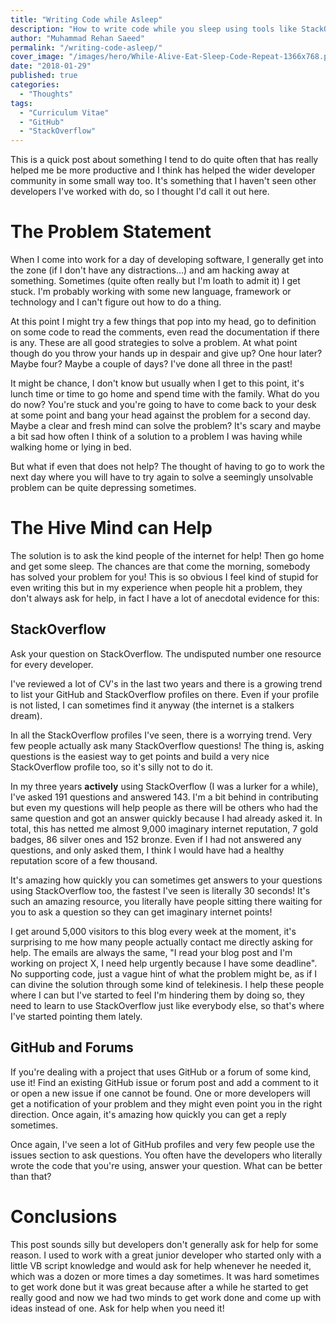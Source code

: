 ```yaml
---
title: "Writing Code while Asleep"
description: "How to write code while you sleep using tools like StackOverflow, GitHub and forums effectively."
author: "Muhammad Rehan Saeed"
permalink: "/writing-code-asleep/"
cover_image: "/images/hero/While-Alive-Eat-Sleep-Code-Repeat-1366x768.png"
date: "2018-01-29"
published: true
categories:
  - "Thoughts"
tags:
  - "Curriculum Vitae"
  - "GitHub"
  - "StackOverflow"
---
```


This is a quick post about something I tend to do quite often that has really helped me be more productive and I think has helped the wider developer community in some small way too. It's something that I haven't seen other developers I've worked with do, so I thought I'd call it out here.

# The Problem Statement

When I come into work for a day of developing software, I generally get into the zone (if I don't have any distractions...) and am hacking away at something. Sometimes (quite often really but I'm loath to admit it) I get stuck. I'm probably working with some new language, framework or technology and I can't figure out how to do a thing.

At this point I might try a few things that pop into my head, go to definition on some code to read the comments, even read the documentation if there is any. These are all good strategies to solve a problem. At what point though do you throw your hands up in despair and give up? One hour later? Maybe four? Maybe a couple of days? I've done all three in the past!

It might be chance, I don't know but usually when I get to this point, it's lunch time or time to go home and spend time with the family. What do you do now? You're stuck and you're going to have to come back to your desk at some point and bang your head against the problem for a second day. Maybe a clear and fresh mind can solve the problem? It's scary and maybe a bit sad how often I think of a solution to a problem I was having while walking home or lying in bed.

But what if even that does not help? The thought of having to go to work the next day where you will have to try again to solve a seemingly unsolvable problem can be quite depressing sometimes.

# The Hive Mind can Help

The solution is to ask the kind people of the internet for help! Then go home and get some sleep. The chances are that come the morning, somebody has solved your problem for you! This is so obvious I feel kind of stupid for even writing this but in my experience when people hit a problem, they don't always ask for help, in fact I have a lot of anecdotal evidence for this:

## StackOverflow

Ask your question on StackOverflow. The undisputed number one resource for every developer.

I've reviewed a lot of CV's in the last two years and there is a growing trend to list your GitHub and StackOverflow profiles on there. Even if your profile is not listed, I can sometimes find it anyway (the internet is a stalkers dream).

In all the StackOverflow profiles I've seen, there is a worrying trend. Very few people actually ask many StackOverflow questions! The thing is, asking questions is the easiest way to get points and build a very nice StackOverflow profile too, so it's silly not to do it.

In my three years **actively** using StackOverflow (I was a lurker for a while), I've asked 191 questions and answered 143. I'm a bit behind in contributing but even my questions will help people as there will be others who had the same question and got an answer quickly because I had already asked it. In total, this has netted me almost 9,000 imaginary internet reputation, 7 gold badges, 86 silver ones and 152 bronze. Even if I had not answered any questions, and only asked them, I think I would have had a healthy reputation score of a few thousand.

It's amazing how quickly you can sometimes get answers to your questions using StackOverflow too, the fastest I've seen is literally 30 seconds! It's such an amazing resource, you literally have people sitting there waiting for you to ask a question so they can get imaginary internet points!

I get around 5,000 visitors to this blog every week at the moment, it's surprising to me how many people actually contact me directly asking for help. The emails are always the same, "I read your blog post and I'm working on project X, I need help urgently because I have some deadline". No supporting code, just a vague hint of what the problem might be, as if I can divine the solution through some kind of telekinesis. I help these people where I can but I've started to feel I'm hindering them by doing so, they need to learn to use StackOverflow just like everybody else, so that's where I've started pointing them lately.

## GitHub and Forums

If you're dealing with a project that uses GitHub or a forum of some kind, use it! Find an existing GitHub issue or forum post and add a comment to it or open a new issue if one cannot be found. One or more developers will get a notification of your problem and they might even point you in the right direction. Once again, it's amazing how quickly you can get a reply sometimes.

Once again, I've seen a lot of GitHub profiles and very few people use the issues section to ask questions. You often have the developers who literally wrote the code that you're using, answer your question. What can be better than that?

# Conclusions

This post sounds silly but developers don't generally ask for help for some reason. I used to work with a great junior developer who started only with a little VB script knowledge and would ask for help whenever he needed it, which was a dozen or more times a day sometimes. It was hard sometimes to get work done but it was great because after a while he started to get really good and now we had two minds to get work done and come up with ideas instead of one. Ask for help when you need it!

